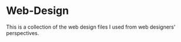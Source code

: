 # Web-Design

This is a collection of the web design files I used from web designers' perspectives.
